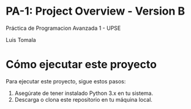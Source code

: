 # PA-1: Project Overview - Version B


Práctica de Programacion Avanzada 1 - UPSE


Luis Tomala


# Cómo ejecutar este proyecto

Para ejecutar este proyecto, sigue estos pasos:
1. Asegúrate de tener instalado Python 3.x en tu sistema.
2. Descarga o clona este repositorio en tu máquina local.

